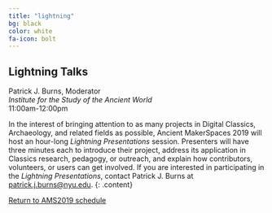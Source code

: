 ```yaml
---
title: "lightning"
bg: black
color: white
fa-icon: bolt
---
```


## Lightning Talks
Patrick J. Burns, Moderator  
*Institute for the Study of the Ancient World*  
11:00am-12:00pm  

In the interest of bringing attention to as many projects in Digital Classics, Archaeology, and related fields as possible, Ancient MakerSpaces 2019 will host an hour-long <i>Lightning Presentations</i> session. Presenters will have three minutes each to introduce their project, address its application in Classics research, pedagogy, or outreach, and explain how contributors, volunteers, or users can get involved. If you are interested in participating in the <i>Lightning Presentations</i>, contact Patrick J. Burns at [patrick.j.burns@nyu.edu](patrick.j.burns@nyu.edu).
{: .content}

<!-- The schedule for the <i>Lightning Presentations</i> will be available soon.</p> -->

<a href="#schedule_">Return to AMS2019 schedule</a>
